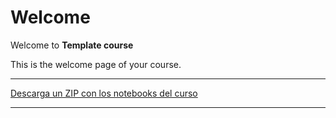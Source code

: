 # Welcome 

Welcome to **Template course**

This is the welcome page of your course.

----

[Descarga un ZIP con los notebooks del curso](https://github.com/rramosp/TEST_COURSE_PMAYA/archive/main.zip)

----

